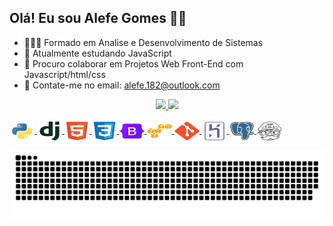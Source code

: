## Olá! Eu sou Alefe Gomes 👋🏻
- 👨🏻‍💻 Formado em Analise e Desenvolvimento de Sistemas
- 🐍 Atualmente estudando JavaScript 
- 🤝 Procuro colaborar em Projetos Web Front-End com Javascript/html/css
- 📩 Contate-me no email: alefe.182@outlook.com


<div align="center">
  <a href="https://github.com/alefenba">
  <img height="180em" src="https://github-readme-stats.vercel.app/api?username=alefenba&show_icons=true&theme=tokyonight&include_all_commits=true&count_private=true"/>
  <img height="180em" src="https://github-readme-stats.vercel.app/api/top-langs/?username=alefenba&layout=compact&langs_count=7&theme=tokyonight"/>
</div>
<div style="display: inline_block"><br>
  <img align="center" alt="Alefe-Python" height="30" width="40" src="https://raw.githubusercontent.com/devicons/devicon/master/icons/python/python-original.svg">
  <img align="center" alt="Alefe-Django" height="30" width="40" src="https://raw.githubusercontent.com/devicons/devicon/master/icons/django/django-plain.svg">
  <img align="center" alt="Alefe-HTML" height="30" width="40" src="https://raw.githubusercontent.com/devicons/devicon/master/icons/html5/html5-original.svg">
  <img align="center" alt="Alefe-CSS" height="30" width="40" src="https://raw.githubusercontent.com/devicons/devicon/master/icons/css3/css3-original.svg">
    <img align="center" alt="Alefe-Bootstrap" height="30" width="40" src="https://raw.githubusercontent.com/devicons/devicon/master/icons/bootstrap/bootstrap-original.svg">
    <img align="center" alt="Alefe-AWS" height="30" width="40" src="https://raw.githubusercontent.com/devicons/devicon/master/icons/amazonwebservices/amazonwebservices-original.svg">
    <img align="center" alt="Alefe-AWS" height="30" width="40" src="https://raw.githubusercontent.com/devicons/devicon/master/icons/git/git-original.svg">
    <img align="center" alt="Alefe-AWS" height="30" width="40" src="https://raw.githubusercontent.com/devicons/devicon/master/icons/heroku/heroku-original.svg">
    <img align="center" alt="Alefe-AWS" height="30" width="40" src="https://raw.githubusercontent.com/devicons/devicon/master/icons/postgresql/postgresql-original.svg">
    <img align="center" alt="Alefe-AWS" height="30" width="40" src="https://raw.githubusercontent.com/devicons/devicon/master/icons/travis/travis-plain.svg">
  


</div>
<div> 

  ![Snake animation](https://github.com/alefenba/alefenba/blob/output/github-contribution-grid-snake.svg)
 
</div>

